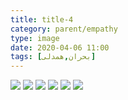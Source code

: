 ```yaml
---
title: title-4
category: parent/empathy
type: image
date: 2020-04-06 11:00
tags: [بحران,همدلی]
---
```


![](../../static/images/empathy-corona-poem-1.webp)
![](../../static/images/empathy-corona-poem-2.webp)
![](../../static/images/empathy-corona-poem-3.webp)
![](../../static/images/empathy-corona-poem-4.webp)
![](../../static/images/empathy-corona-poem-5.webp)
![](../../static/images/empathy-corona-poem-6.webp)